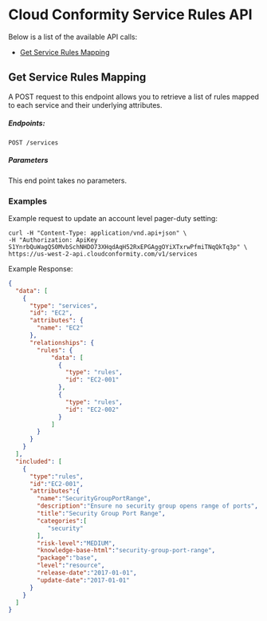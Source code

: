 # Cloud Conformity Service Rules API

Below is a list of the available API calls:

- [Get Service Rules Mapping](#get-service-rules-mapping)

## Get Service Rules Mapping
A POST request to this endpoint allows you to retrieve a list of rules mapped to each service and their underlying attributes.

##### Endpoints:

`POST /services`

##### Parameters
This end point takes no parameters.

### Examples
Example request to update an account level pager-duty setting:

```
curl -H "Content-Type: application/vnd.api+json" \
-H "Authorization: ApiKey S1YnrbQuWagQS0MvbSchNHDO73XHqdAqH52RxEPGAggOYiXTxrwPfmiTNqQkTq3p" \
https://us-west-2-api.cloudconformity.com/v1/services
```
Example Response:
```json
{
  "data": [
    {
      "type": "services",
      "id": "EC2",
      "attributes": {
        "name": "EC2"
      },
      "relationships": {
        "rules": {
            "data": [
              {
                "type": "rules",
                "id": "EC2-001"
              },
              {
                "type": "rules",
                "id": "EC2-002"
              }
            ]
        }
      }
    }
  ],    
  "included": [
    {
      "type":"rules",
      "id":"EC2-001",
      "attributes":{
        "name":"SecurityGroupPortRange",
        "description":"Ensure no security group opens range of ports",
        "title":"Security Group Port Range",
        "categories":[
           "security"
        ],
        "risk-level":"MEDIUM",
        "knowledge-base-html":"security-group-port-range",
        "package":"base",
        "level":"resource",
        "release-date":"2017-01-01",
        "update-date":"2017-01-01"
      }
    }
  ]
}
```
